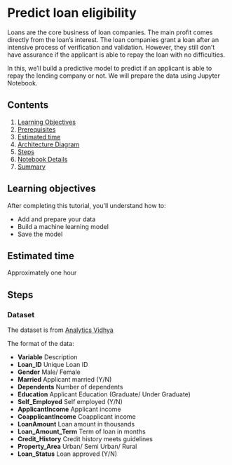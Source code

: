 

# Predict loan eligibility
 
Loans are the core business of loan companies. The main profit comes directly from the loan’s interest. The loan companies grant a loan after an intensive process of verification and validation. However, they still don’t have assurance if the applicant is able to repay the loan with no difficulties.

In this, we’ll build a predictive model to predict if an applicant is able to repay the lending company or not. We will prepare the data using Jupyter Notebook.

## Contents
1. [Learning Objectives](#learning-objectives)
1. [Prerequisites](#Prerequisites)
1. [Estimated time](#Estimated-time)
1. [Architecture Diagram](#Architecture-Diagram)
1. [Steps](#Steps)
1. [Notebook Details](#notebook-details)
1. [Summary](#Summary)

## Learning objectives
After completing this tutorial, you’ll understand how to:

* Add and prepare your data
* Build a machine learning model
* Save the model


## Estimated time
Approximately one hour


## Steps
### Dataset
The dataset is from [Analytics Vidhya](https://datahack.analyticsvidhya.com/contest/practice-problem-loan-prediction-iii/#data_dictionary)

The format of the data:

* **Variable** Description
* **Loan_ID** Unique Loan ID
* **Gender** Male/ Female
* **Married** Applicant married (Y/N)
* **Dependents** Number of dependents
* **Education** Applicant Education (Graduate/ Under Graduate)
* **Self_Employed** Self employed (Y/N)
* **ApplicantIncome** Applicant income
* **CoapplicantIncome** Coapplicant income
* **LoanAmount** Loan amount in thousands
* **Loan_Amount_Term** Term of loan in months
* **Credit_History** Credit history meets guidelines
* **Property_Area** Urban/ Semi Urban/ Rural
* **Loan_Status** Loan approved (Y/N)

